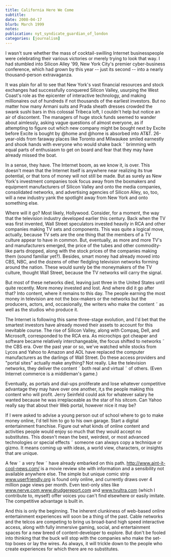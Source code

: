```yaml
---
title: California Here We Come
subtitle: 
date: 2008-04-17
blurb: March 1999
notes: 
publication: nyt_syndicate_guardian_of_london
categories: [journalism]
---
```


I wasn't sure whether the mass of cocktail-swilling Internet businesspeople were celebrating their various victories or merely trying to look that way. I had stumbled into Silicon Alley '99, New York City's premier cyber-business conference, which had grown by this year -- just its second -- into a nearly thousand-person extravaganza.

It was plain for all to see that New York's vast financial resources and stock exchanges had successfully conquered Silicon Valley, usurping the West Coast's role as the epicenter of interactive technology, and making millionaires out of hundreds if not thousands of the earliest investors. But no matter how many Armani suits and Prada sheath dresses crowded the swank sushi bars in this colossal Tribeca loft, I couldn't help but notice an air of discontent. The managers of huge stock funds seemed to wander about aimlessly, asking vague questions of almost everyone, as if attempting to figure out which new company might be bought next by Excite before Excite is bought by @home and @home is absorbed into AT&T. 26-year-olds from faraway places like Toronto and Milwaukee smiled earnestly and shook hands with everyone who would shake back ˜ brimming with equal parts of enthusiasm to get on board and fear that they may have already missed the boat.

In a sense, they have. The Internet boom, as we know it, is over. This doesn't mean that the Internet itself is anywhere near realizing its true potential, or that tons of money will not still be made. But as surely as New York's investment companies took focus away from the boxmakers and equipment manufacturers of Silicon Valley and onto the media companies, consolidated networks, and advertising agencies of Silicon Alley, so, too, will a new industry yank the spotlight away from New York and onto something else.

Where will it go? Most likely, Hollywood. Consider, for a moment, the way that the television industry developed earlier this century. Back when the TV was first invented, Wall Street speculators invested heavily in RCA and other companies making TV sets and components. This was quite a logical move, actually, because TV sets are the one thing that the members of a TV culture appear to have in common. But, eventually, as more and more TV's and manufacturers emerged, the price of the tubes and other commodity-like parts dropped, along with the stock prices of the companies making them (sound familiar yet?). Besides, smart money had already moved into CBS, NBC, and the dozens of other fledgling television networks forming around the nation. These would surely be the moneymakers of the TV culture, thought Wall Street, because the TV networks will carry the signal.

But most of these networks died, leaving just three in the United States until quite recently. More money invested and lost. And where did it go after that? Into content, where it remains to this day. The people earning the most money in television are not the box-makers or the networks but the producers, actors, and, occasionally, the writers who make the content ˜ as well as the studios who produce it.

The Internet is following this same three-stage evolution, and I'd bet that the smartest investors have already moved their assets to account for this inevitable course. The rise of Silicon Valley, along with Compaq, Dell, and Microsoft, corresponded to the RCA era. As microchips got cheaper and software became relatively interchangeable, the focus shifted to networks ˜ the CBS era. Over the past year or so, we've watched while stocks from Lycos and Yahoo to Amazon and AOL have replaced the computer manufacturers as the darlings of Wall Street. Do these access providers and "portal sites" actually make anything? Not really. Like the television networks, they deliver the content ˜ both real and virtual ˜ of others. (Even Internet commerce is a middleman's game.)

Eventually, as portals and dial-ups proliferate and lose whatever competitive advantage they may have over one another, it‚s the people making this content who will profit. Jerry Seinfeld could ask for whatever salary he wanted because he was irreplaceable as the star of his sitcom. Can Yahoo really say that about their Web portal, however nice it may be?

If I were asked to advise a young person out of school where to go to make money online, I'd tell him to go to his own garage. Start a digital entertainment franchise. Figure out what kinds of online content and activities people would enjoy so much that they would accept no substitutes. This doesn't mean the best, weirdest, or most advanced technologies or special effects ˜ someone can always copy a technique or gizmo. It means coming up with ideas, a world view, characters, or insights that are unique.

A few ˜ a very few ˜ have already embarked on this path. http://www.aint-it-cool-news.com/ is a movie review site with information and a sensibility not available anywhere else. The simple but unique comic strip www.userfriendly.org is found only online, and currently draws over 4 million page views per month. Even text-only sites like www.nerve.com,www.drudgereport.com and www.tvultra.com (which I contribute to, myself) offer voices you can't find elsewhere or easily imitate. The competitive advantage is built in.

And this is only the beginning. The inherent clunkiness of web-based online entertainment experiences will soon be a thing of the past. Cable networks and the telcos are competing to bring us broad-band high speed interactive access, along with fully immersive gaming, social, and entertainment spaces for a new breed of content-developer to explore. But don't be fooled into thinking that the buck will stop with the companies who make the set-top boxes or lay the wires. As always, it will trickle down to the people who create experiences for which there are no substitutes.

